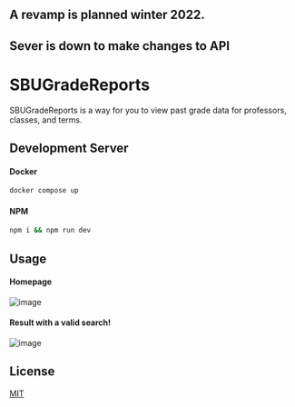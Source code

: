 ##
## A revamp is planned winter 2022.
## Sever is down to make changes to API
##

# SBUGradeReports

SBUGradeReports is a way for you to view past grade data for professors, classes, and terms.

## Development Server

#### Docker
```bash
docker compose up
```
#### NPM
```bash
npm i && npm run dev
```

## Usage

#### Homepage
![image](https://user-images.githubusercontent.com/51218357/178092835-463ac81a-a009-452a-b416-e31156610708.png)
#### Result with a valid search!
![image](https://user-images.githubusercontent.com/51218357/178092878-eb690bda-3890-4c62-b6f0-a38a879bad5b.png)


## License
[MIT](https://choosealicense.com/licenses/mit/)
